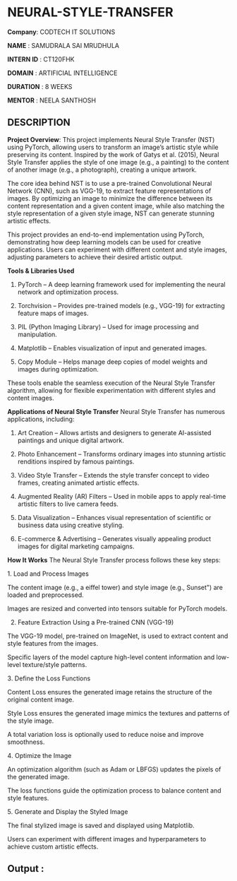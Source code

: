 # NEURAL-STYLE-TRANSFER

**Company**: CODTECH IT SOLUTIONS

**NAME** : SAMUDRALA SAI MRUDHULA

**INTERN ID** : CT120FHK

**DOMAIN** : ARTIFICIAL INTELLIGENCE

**DURATION** : 8 WEEKS

**MENTOR** : NEELA SANTHOSH

## DESCRIPTION
**Project Overview**:
This project implements Neural Style Transfer (NST) using PyTorch, allowing users to transform an image’s artistic style while preserving its content. Inspired by the work of Gatys et al. (2015), Neural Style Transfer applies the style of one image (e.g., a painting) to the content of another image (e.g., a photograph), creating a unique artwork.

The core idea behind NST is to use a pre-trained Convolutional Neural Network (CNN), such as VGG-19, to extract feature representations of images. By optimizing an image to minimize the difference between its content representation and a given content image, while also matching the style representation of a given style image, NST can generate stunning artistic effects.

This project provides an end-to-end implementation using PyTorch, demonstrating how deep learning models can be used for creative applications. Users can experiment with different content and style images, adjusting parameters to achieve their desired artistic output.

**Tools & Libraries Used**
1. PyTorch – A deep learning framework used for implementing the neural network and optimization process.
   
2. Torchvision – Provides pre-trained models (e.g., VGG-19) for extracting feature maps of images.

3. PIL (Python Imaging Library) – Used for image processing and manipulation.

4. Matplotlib – Enables visualization of input and generated images.

5. Copy Module – Helps manage deep copies of model weights and images during optimization.

These tools enable the seamless execution of the Neural Style Transfer algorithm, allowing for flexible experimentation with different styles and content images.

**Applications of Neural Style Transfer**
Neural Style Transfer has numerous applications, including:

1. Art Creation – Allows artists and designers to generate AI-assisted paintings and unique digital artwork.

2. Photo Enhancement – Transforms ordinary images into stunning artistic renditions inspired by famous paintings.

3. Video Style Transfer – Extends the style transfer concept to video frames, creating animated artistic effects.

4. Augmented Reality (AR) Filters – Used in mobile apps to apply real-time artistic filters to live camera feeds.

5. Data Visualization – Enhances visual representation of scientific or business data using creative styling.

6. E-commerce & Advertising – Generates visually appealing product images for digital marketing campaigns.

**How It Works**
The Neural Style Transfer process follows these key steps:

1️. Load and Process Images

The content image (e.g., a eiffel tower) and style image (e.g., Sunset") are loaded and preprocessed.

Images are resized and converted into tensors suitable for PyTorch models.

2. Feature Extraction Using a Pre-trained CNN (VGG-19)

The VGG-19 model, pre-trained on ImageNet, is used to extract content and style features from the images.

Specific layers of the model capture high-level content information and low-level texture/style patterns.

3️. Define the Loss Functions

Content Loss ensures the generated image retains the structure of the original content image.

Style Loss ensures the generated image mimics the textures and patterns of the style image.

A total variation loss is optionally used to reduce noise and improve smoothness.

4️. Optimize the Image

An optimization algorithm (such as Adam or LBFGS) updates the pixels of the generated image.

The loss functions guide the optimization process to balance content and style features.

5️. Generate and Display the Styled Image

The final stylized image is saved and displayed using Matplotlib.

Users can experiment with different images and hyperparameters to achieve custom artistic effects.

## Output :


